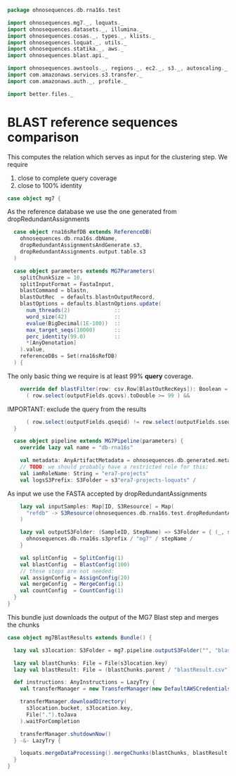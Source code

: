 
```scala
package ohnosequences.db.rna16s.test

import ohnosequences.mg7._, loquats._
import ohnosequences.datasets._, illumina._
import ohnosequences.cosas._, types._, klists._
import ohnosequences.loquat._, utils._
import ohnosequences.statika._, aws._
import ohnosequences.blast.api._

import ohnosequences.awstools._, regions._, ec2._, s3._, autoscaling._
import com.amazonaws.services.s3.transfer._
import com.amazonaws.auth._, profile._

import better.files._
```


# BLAST reference sequences comparison

This computes the relation which serves as input for the clustering step. We require

1. close to complete query coverage
2. close to 100% identity


```scala
case object mg7 {
```

As the reference database we use the one generated from dropRedundantAssignments

```scala
  case object rna16sRefDB extends ReferenceDB(
    ohnosequences.db.rna16s.dbName,
    dropRedundantAssignmentsAndGenerate.s3,
    dropRedundantAssignments.output.table.s3
  )

  case object parameters extends MG7Parameters(
    splitChunkSize = 10,
    splitInputFormat = FastaInput,
    blastCommand = blastn,
    blastOutRec  = defaults.blastnOutputRecord,
    blastOptions = defaults.blastnOptions.update(
      num_threads(2)              ::
      word_size(42)               ::
      evalue(BigDecimal(1E-100))  ::
      max_target_seqs(10000)      ::
      perc_identity(99.0)         ::
      *[AnyDenotation]
    ).value,
    referenceDBs = Set(rna16sRefDB)
  ) {
```

The only basic thing we require is at least 99% **query** coverage.

```scala
    override def blastFilter(row: csv.Row[BlastOutRecKeys]): Boolean =
      ( row.select(outputFields.qcovs).toDouble >= 99 ) &&
```

IMPORTANT: exclude the query from the results

```scala
      ( row.select(outputFields.qseqid) != row.select(outputFields.sseqid) )
  }

  case object pipeline extends MG7Pipeline(parameters) {
    override lazy val name = "db-rna16s"

    val metadata: AnyArtifactMetadata = ohnosequences.db.generated.metadata.rna16s
    // TODO: we should probably have a restricted role for this:
    val iamRoleName: String = "era7-projects"
    val logsS3Prefix: S3Folder = s3"era7-projects-loquats" /
```

As input we use the FASTA accepted by dropRedundantAssignments

```scala
    lazy val inputSamples: Map[ID, S3Resource] = Map(
      "refdb" -> S3Resource(ohnosequences.db.rna16s.test.dropRedundantAssignments.output.fasta.s3)
    )

    lazy val outputS3Folder: (SampleID, StepName) => S3Folder = { (_, stepName) =>
      ohnosequences.db.rna16s.s3prefix / "mg7" / stepName /
    }

    val splitConfig  = SplitConfig(1)
    val blastConfig  = BlastConfig(100)
    // these steps are not needed:
    val assignConfig = AssignConfig(20)
    val mergeConfig  = MergeConfig(1)
    val countConfig  = CountConfig(1)
  }
}
```

This bundle just downloads the output of the MG7 Blast step and merges the chunks

```scala
case object mg7BlastResults extends Bundle() {

  lazy val s3location: S3Folder = mg7.pipeline.outputS3Folder("", "blast") / "chunks" /

  lazy val blastChunks: File = File(s3location.key)
  lazy val blastResult: File = (blastChunks.parent / "blastResult.csv").createIfNotExists()

  def instructions: AnyInstructions = LazyTry {
    val transferManager = new TransferManager(new DefaultAWSCredentialsProviderChain())

    transferManager.downloadDirectory(
      s3location.bucket, s3location.key,
      File(".").toJava
    ).waitForCompletion

    transferManager.shutdownNow()
  } -&- LazyTry {

    loquats.mergeDataProcessing().mergeChunks(blastChunks, blastResult)
  }
}

```




[main/scala/data.scala]: ../../main/scala/data.scala.md
[main/scala/package.scala]: ../../main/scala/package.scala.md
[test/scala/clusterSequences.scala]: clusterSequences.scala.md
[test/scala/compats.scala]: compats.scala.md
[test/scala/dropInconsistentAssignments.scala]: dropInconsistentAssignments.scala.md
[test/scala/dropRedundantAssignments.scala]: dropRedundantAssignments.scala.md
[test/scala/mg7pipeline.scala]: mg7pipeline.scala.md
[test/scala/package.scala]: package.scala.md
[test/scala/pick16SCandidates.scala]: pick16SCandidates.scala.md
[test/scala/releaseData.scala]: releaseData.scala.md
[test/scala/runBundles.scala]: runBundles.scala.md